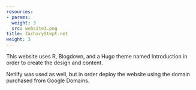 ```yaml
---
resources:
- params:
  weight: 3
  src: website3.png
title: ZacharyStept.net
weight: 3
---
```


This website uses R, Blogdown, and a Hugo theme named Introduction in order to create the design and content.

Netlify was used as well, but in order deploy the website using the domain purchased from Google Domains.
